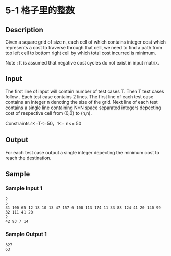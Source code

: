 # 5-1 格子里的整数

## Description

Given a square grid of size n, each cell of which contains integer cost which represents a cost to traverse through that cell, we need to find a path from top left cell to bottom right cell by which total cost incurred is minimum.

Note : It is assumed that negative cost cycles do not exist in input matrix.

## Input

The first line of input will contain number of test cases T. Then T test cases follow . Each test case contains 2 lines. The first line of each test case contains an integer n denoting the size of the grid. Next line of each test contains a single line containing N*N space separated integers depecting cost of respective cell from (0,0) to (n,n).

Constraints:1<=T<=50，1<= n<= 50

## Output

For each test case output a single integer depecting the minimum cost to reach the destination.

## Sample

### Sample Input 1

~~~
2
5
31 100 65 12 18 10 13 47 157 6 100 113 174 11 33 88 124 41 20 140 99 32 111 41 20
2
42 93 7 14
~~~

### Sample Output 1

~~~
327
63
~~~
